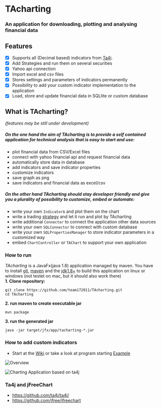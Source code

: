 # TAcharting
### An application for downloading, plotting and analysing financial data

## Features
- [x] Supports all (Decimal based) indicators from [Ta4j](https://github.com/ta4j/ta4j).
- [x] Add Strategies and run them on several securities
- [x] Yahoo api connection
- [x] Import excel and csv files
- [x] Stores settings and parameters of indicators permanently
- [x] Possibility to add your custom indicator implementation to the application
- [x] Load, store and update financial data in SQLlite or custom database

## What is TAcharting? 
_(features may be still under development)_<br/>
##### On the one hand the aim of TAcharting is to provide a self contained application for technical analysis that is easy to start and use:
 - plot financial data from CSV/Excel files 
 - connect with yahoo financial api and request financial data
 - automatically store data in database
 - add indicators and save indicator properties
 - customize indicators
 - save graph as png
 - save indicators and financial data as excel/csv
 
##### On the other hand TAcharting should stay developer friendly and give you a plurality of possibility to customize, embed or automate:
 - write your own `Indicator`s and plot them on the chart
 - write a trading [strategy](https://github.com/ta4j/ta4j/blob/master/ta4j-core/src/main/java/org/ta4j/core/Strategy.java) and let it run and plot by TAcharting
 - write additional `Connector` to connect the application other data sources
 - write your own `SQLConnector` to connect with custom database
 - write your own `SQLPropertiesManager` to store indicator parameters in a customized way
 - embed `ChartController` or `TAChart` to support your own application

### How to run
_TAcharting_ is a JavaFx(java 1.8) application managed by maven. You have to install [git](https://git-scm.com/downloads), [maven](https://maven.apache.org/download.cgi) and the [jdk1.8+](http://www.oracle.com/technetwork/java/javase/downloads/jdk8-downloads-2133151.html)
to build this application on 
linux or windows (not testet on mac, but it should also work there)<br>
**1. Clone repository:**
```
git clone https://github.com/team172011/TAcharting.git
cd TAcharting
``` 
**2. run maven to create executable jar**
````git
mvn package
````
**3. run the generated jar**
````git
java -jar target/jfx/app/tacharting-*.jar

````


### How to add custom indicators
* Start at the [Wiki](https://github.com/team172011/ta4j-charting/wiki) or take a look at program starting [Example](https://github.com/team172011/ta4j-charting/blob/master/src/example/Example.java)

![Overview](https://github.com/team172011/ta4j-charting/blob/master/src/main/java/org/sjwimmer/tacharting/data/screenshots/overview.png)

![Charting Application based on ta4j](https://github.com/team172011/ta4j-charting/blob/master/src/main/java/org/sjwimmer/tacharting/data/screenshots/showOtherIndicators.png)


### Ta4j and jFreeChart
* https://github.com/ta4j/ta4j/
* https://github.com/jfree/jfreechart
